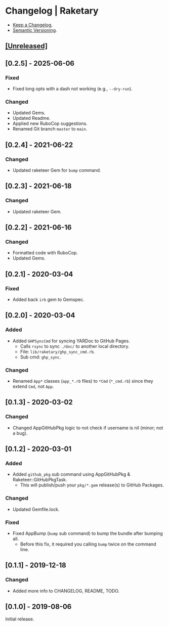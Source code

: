 # Changelog | Raketary

- [Keep a Changelog](https://keepachangelog.com/en/1.1.0),
- [Semantic Versioning](https://semver.org/spec/v2.0.0.html).

## [[Unreleased]](https://github.com/esotericpig/raketary/compare/v0.2.5...HEAD)

## [0.2.5] - 2025-06-06
### Fixed
- Fixed long opts with a dash not working (e.g., `--dry-run`).

### Changed
- Updated Gems.
- Updated Readme.
- Applied new RuboCop suggestions.
- Renamed Git branch `master` to `main`.

## [0.2.4] - 2021-06-22
### Changed
- Updated raketeer Gem for `bump` command.

## [0.2.3] - 2021-06-18
### Changed
- Updated raketeer Gem.

## [0.2.2] - 2021-06-16
### Changed
- Formatted code with RuboCop.
- Updated Gems.

## [0.2.1] - 2020-03-04
### Fixed
- Added back `irb` gem to Gemspec.

## [0.2.0] - 2020-03-04
### Added
- Added `GHPSyncCmd` for syncing YARDoc to GitHub Pages.
    - Calls `rsync` to sync `./doc/` to another local directory.
    - File: `lib/raketary/ghp_sync_cmd.rb`.
    - Sub cmd: `ghp_sync`.

### Changed
- Renamed `App*` classes (`app_*.rb` files) to `*Cmd` (`*_cmd.rb`) since they extend `Cmd`, not `App`.

## [0.1.3] - 2020-03-02
### Changed
- Changed AppGitHubPkg logic to not check if username is nil (minor; not a bug).

## [0.1.2] - 2020-03-01
### Added
- Added `github_pkg` sub command using AppGitHubPkg & Raketeer::GitHubPkgTask.
    - This will publish/push your `pkg/*.gem` release(s) to GitHub Packages.

### Changed
- Updated Gemfile.lock.

### Fixed
- Fixed AppBump (`bump` sub command) to bump the bundle after bumping all.
    - Before this fix, it required you calling `bump` twice on the command line.

## [0.1.1] - 2019-12-18
### Changed
- Added more info to CHANGELOG, README, TODO.

## [0.1.0] - 2019-08-06
Initial release.
